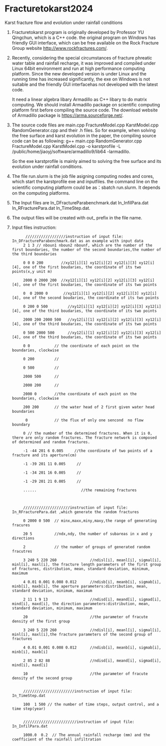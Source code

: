 # Fracturetokarst2024

   Karst fracture flow and evolution under rainfall conditions

1. Fracturetokarst program is originally developed by Professor YU Qingchun, which is a C++ code. the original program on Windows has friendly GUI interface, which can be free available on the Rock Fracture Group website http://www.rockfractures.com/. 
2. Recently, considering the special circumstances of fracture phreatic water table and rainfall recharge, it was improved and compiled under Linux 64bit environment and run at high performance computing platform. Since the new developed version is under Linux and the running time has increased significantly, the exe on Windows is not suitable and the friendly GUI interfacehas not developed with the latest code.

   It need a linear algebra libary Armadillo as C++ libary to do matrix computing. We should install Armadillo package on scientific computing platform first before compiling the source code. The download website of Armadillo package is https://arma.sourceforge.net/.

3. The source code files are main.cpp FractureModel.cpp  KarstModel.cpp  RandomGenerator.cpp and their .h files. So for example, when solving the free surface and karst evolution in the paper, the compiling source code can be as following: g++ main.cpp RandomGenerator.cpp FractureModel.cpp KarstModel.cpp -o karstprofile -L /public/home/jiaoyj/software/armadillo9/lib64 -larmadillo.

   So the exe karstprofile  is mainly aimed to solving the free surface and its evolution under rainfall conditions.

4. The file run.slurm is the job file asigning computing nodes and cores, which start the karstprofile exe and inputfiles. the command line on the scientific computing platform could be as：sbatch run.slurm. It depends on the computing platforms.

5. The Input files are In_DFractureParabenchmark.dat  In_InfilPara.dat  In_RFracturePara.dat  In_TimeStep.dat.

6. The output files will be created with out_ prefix in the file name.

7. Input files instruction:

   
             //////////////////instruction of input file: In_DFractureParabenchmark.dat as an example with input data
            2 1 3 // nboun1 nboun2 nbounf, which are the number of the first boundaries, the number of the second boundaries,the number of the third boundaries
            
            0 0 0 200        //xy12[i][1] xy12[i][2] xy12[i][3] xy12[i][4], one of the first boudaries, the coordinate of its two points(x,y unit m)
            
            2000 0 2000 200  //xy12[i][1] xy12[i][2] xy12[i][3] xy12[i][4], one of the first boudaries, the coordinate of its two points
            
            0  0 2000 0       //xy12[i][1] xy12[i][2] xy12[i][3] xy12[i][4], one of the second boudaries, the coordinate of its two points
            
            0 200 0 500         //xy12[i][1] xy12[i][2] xy12[i][3] xy12[i][4], one of the third boudaries, the coordinate of its two points
            
            2000 200 2000 500   //xy12[i][1] xy12[i][2] xy12[i][3] xy12[i][4], one of the third boudaries, the coordinate of its two points
            
            0 500 2000 500      //xy12[i][1] xy12[i][2] xy12[i][3] xy12[i][4], one of the third boudaries, the coordinate of its two points
            
            0 0           // the coordinate of each point on the boundaries, clockwise
            
            0 200         //
            
            0 500         //
            
            2000 500      //
            
            2000 200      //
            
            2000 0        //the coordinate of each point on the boundaries, clockwise
            
            200 200       // the water head of 2 first given water head boundaries
            
             0            // the flux of only one sencond  no flow boundary
            
            0 // the number of the determined fractures. When it is 0, there are only random fractures. The fracture network is composed of determined and random fractures. 
            
            -1 -44 201 6 0.005     //the coordinate of two points of a fracture and its aperture(cm)
            
            -1 -39 201 11 0.005     //
            
            -1 -34 201 16 0.005     //
            
            -1 -29 201 21 0.005     //
            
            ......                    //the remaining fractures
            
            
            
            /////////////////////instruction of input file: In_RFracturePara.dat ,which generate the random fractures
            
            0 2000 0 500  // minx,maxx,miny,maxy,the range of generating fracures
            
            20 5          //ndx,ndy, the number of subareas in x and y directions
            
            2             // the number of groups of generated random fracutres
            
            3 240 5 220 260               //ndisl[i], meanl[i], sigmal[i], minl[i], maxl[i], the fracture length parameters of the first group of fractures, distribution, mean, standard deviation, minimum, maximum
            
            4 0.01 0.001 0.008 0.012      //ndisb[i], meanb[i], sigmab[i], minb[i], maxb[i], the aperture parameters:distribution, mean, standard deviation, minimum, maximum
            
            2 11 1 9 13                   //ndisd[i], meand[i], sigmad[i], mind[i], maxd[i], the direction parameters:distribution, mean, standard deviation, minimum, maximum
            
            20                            //the parameter of fracute density of the first group
            
            3 240 5 220 260               //ndisl[i], meanl[i], sigmal[i], minl[i], maxl[i],the fracture parameters of the second group of fractures
            
            4 0.01 0.001 0.008 0.012      //ndisb[i], meanb[i], sigmab[i], minb[i], maxb[i]
            
            2 85 2 82 88                  //ndisd[i], meand[i], sigmad[i], mind[i], maxd[i]
            
            10                            //the parameter of fracute density of the second group
            
            
            ///////////////////////instruction of input file: In_TimeStep.dat
            
            100  1 500 // the number of time steps, output control, and a time step(year)
            
            
            ////////////////////////instruction of input file: In_InfilPara.dat
            
            1000.0  0.2  // The annual rainfall recharge (mm) and the coefficient of the rainfall infiltration
            
            
            







